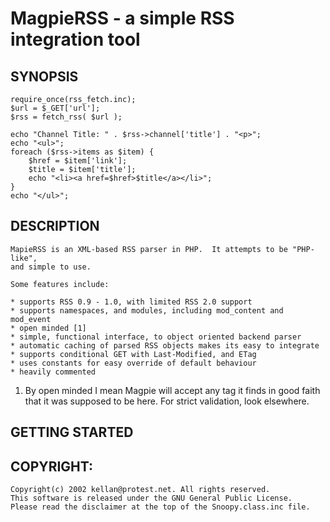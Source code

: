 # MagpieRSS - a simple RSS integration tool

## SYNOPSIS

	require_once(rss_fetch.inc);
	$url = $_GET['url'];
	$rss = fetch_rss( $url );
	
	echo "Channel Title: " . $rss->channel['title'] . "<p>";
	echo "<ul>";
	foreach ($rss->items as $item) {
		$href = $item['link'];
		$title = $item['title'];
		echo "<li><a href=$href>$title</a></li>";
	}
	echo "</ul>";

## DESCRIPTION

	MapieRSS is an XML-based RSS parser in PHP.  It attempts to be "PHP-like",
	and simple to use.
	
	Some features include:
	
	* supports RSS 0.9 - 1.0, with limited RSS 2.0 support
	* supports namespaces, and modules, including mod_content and mod_event
	* open minded [1]
	* simple, functional interface, to object oriented backend parser
	* automatic caching of parsed RSS objects makes its easy to integrate
	* supports conditional GET with Last-Modified, and ETag
	* uses constants for easy override of default behaviour 
	* heavily commented


1. By open minded I mean Magpie will accept any tag it finds in good faith that
   it was supposed to be here.  For strict validation, look elsewhere.


## GETTING STARTED

	

## COPYRIGHT:

	Copyright(c) 2002 kellan@protest.net. All rights reserved.
	This software is released under the GNU General Public License.
	Please read the disclaimer at the top of the Snoopy.class.inc file.
